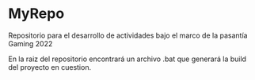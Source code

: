 # MyRepo
Repositorio para el desarrollo de actividades bajo el marco de la pasantía Gaming 2022

En la raiz del repositorio encontrará un archivo .bat que generará la build del proyecto en cuestion.